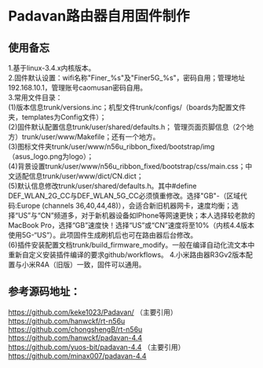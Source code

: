 # Padavan路由器自用固件制作
## 使用备忘
1.基于linux-3.4.x内核版本。    
2.固件默认设置：wifi名称"Finer_%s"及"Finer5G_%s"，密码自用；管理地址192.168.10.1，管理账号caomusan密码自用。  
3.常用文件目录：   
(1)版本信息trunk/versions.inc；机型文件trunk/configs/（boards为配置文件夹，templates为Config文件）；    
(2)固件默认配置信息trunk/user/shared/defaults.h； 管理页面页脚信息（2个地方）trunk/user/www/Makefile；还有一个地方。  
(3)图标文件夹trunk/user/www/n56u_ribbon_fixed/bootstrap/img（asus_logo.png为logo）；   
(4)背景设置trunk/user/www/n56u_ribbon_fixed/bootstrap/css/main.css；中文适配信息trunk/user/www/dict/CN.dict；   
(5)默认信息修改trunk/user/shared/defaults.h。其中#define DEF_WLAN_2G_CC与DEF_WLAN_5G_CC必须慎重修改。选择"GB"-（区域代码:Europe (channels 36,40,44,48)），会适合新旧机器网卡，速度均衡；选择“US”与“CN”频道多，对于新机器设备如IPhone等网速更快；本人选择较老款的MacBook Pro，选择“GB”速度快！选择“US”或“CN”速度将至10%（内核4.4版本使用5G-“US”）。此项固件生成刷机后也可在路由器后台修改。   
(6)插件安装配置文档trunk/build_firmware_modify。一般在编译自动化流文本中重新自定义安装插件编译的要求github/workflows。
4.小米路由器R3Gv2版本配置与小米R4A（旧版）一致，固件可以通用。

## 参考源码地址：   
https://github.com/keke1023/Padavan/    （主要引用）  
https://github.com/hanwckf/rt-n56u        
https://github.com/chongshengB/rt-n56u   
https://github.com/hanwckf/padavan-4.4  
https://github.com/yuos-bit/padavan-4.4   （主要引用）    
https://github.com/minax007/padavan-4.4   
